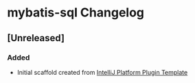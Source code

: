 <!-- Keep a Changelog guide -> https://keepachangelog.com -->

# mybatis-sql Changelog

## [Unreleased]
### Added
- Initial scaffold created from [IntelliJ Platform Plugin Template](https://github.com/JetBrains/intellij-platform-plugin-template)
